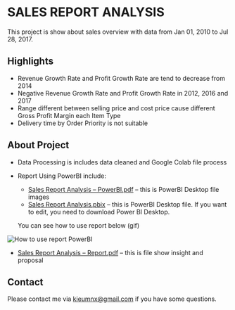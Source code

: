 # SALES REPORT ANALYSIS

This project is show about sales overview with data from Jan 01, 2010 to Jul 28, 2017.

## Highlights

- Revenue Growth Rate and Profit Growth Rate are tend to decrease from 2014
- Negative Revenue Growth Rate and Profit Growth Rate in 2012, 2016 and 2017
- Range different between selling price and cost price cause different Gross Profit Margin each Item Type
- Delivery time by Order Priority is not suitable

## About Project

- Data Processing is includes data cleaned and Google Colab file process
- Report Using PowerBI include:
	- [Sales Report Analysis – PowerBI.pdf](https://github.com/mnxk2001/Sales-Report-Analysis/blob/5cc9dba6a393e98bc09e95b723fd1963e5ca1e4d/Report%20Using%20PowerBI/Sales%20Report%20Analysis%20-%20PowerBI.pdf) – this is PowerBI Desktop file images
	- [Sales Report Analysis.pbix](https://github.com/mnxk2001/Sales-Report-Analysis/blob/5cc9dba6a393e98bc09e95b723fd1963e5ca1e4d/Report%20Using%20PowerBI/Sales%20Report%20Analysis.pbix) – this is PowerBI Desktop file. If you want to edit, you need to download Power BI Desktop.

	You can see how to use report below (gif)

![How to use report PowerBI](/use_report.gif)
- [Sales Report Analysis – Report.pdf](https://github.com/mnxk2001/Sales-Report-Analysis/blob/5cc9dba6a393e98bc09e95b723fd1963e5ca1e4d/Sales%20Report%20Analysis%20-%20Report.pdf) – this is file show insight and proposal

## Contact

Please contact me via [kieumnx@gmail.com](mailto:kieumnx@gmail.com) if you have some questions.
